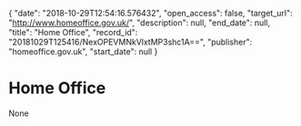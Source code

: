 {
  "date": "2018-10-29T12:54:16.576432", 
  "open_access": false, 
  "target_url": "http://www.homeoffice.gov.uk/", 
  "description": null, 
  "end_date": null, 
  "title": "Home Office", 
  "record_id": "20181029T125416/NexOPEVMNkVlxtMP3shc1A==", 
  "publisher": "homeoffice.gov.uk", 
  "start_date": null
}

# Home Office

None